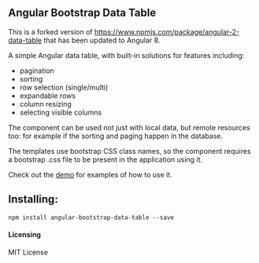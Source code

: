 ## Angular Bootstrap Data Table

This is a forked version of https://www.npmjs.com/package/angular-2-data-table that has been updated to Angular 8.

A simple Angular data table, with built-in solutions for features including:

- pagination
- sorting
- row selection (single/multi)
- expandable rows
- column resizing
- selecting visible columns

The component can be used not just with local data, but remote resources too: for example if the sorting and paging happen in the database.

The templates use bootstrap CSS class names, so the component requires a bootstrap .css file to be present in the application using it.

Check out the [demo](https://stackblitz.com/github/vdo2000/angular-bootstrap-data-table) for examples of how to use it.

## Installing:

`npm install angular-bootstrap-data-table --save`

#### Licensing

MIT License
